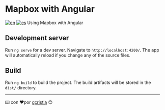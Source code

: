 # Mapbox with Angular
[![en](https://img.shields.io/badge/lang-en-red.svg)](https://github.com/gcristia/Mapbox-with-Angular/blob/main/README.md)
[![es](https://img.shields.io/badge/lang-es-yellow.svg)](https://github.com/gcristia/Mapbox-with-Angular/blob/main/README.es.md)
Using Mapbox with Angular

## Development server
Run `ng serve` for a dev server. Navigate to `http://localhost:4200/`. The app will automatically reload if you change any of the source files.

## Build
Run `ng build` to build the project. The build artifacts will be stored in the `dist/` directory.

---
⌨️ con ❤️por [gcristia](https://github.com/gcristia) 😊
